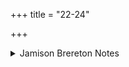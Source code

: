 +++
title = "22-24"

+++

<details><summary>Jamison Brereton Notes</summary>

This tṛca concerns itself with cows, picking up gómadbhir gopate from the end of the preceding tṛca (21c). In particular 23b vā́jasya gómataḥ “prize of cows” reprises 21bc vā́jebhiḥ … gómadbhiḥ and is then echoed by vrajáṃ gómantam “enclosure of cows” in 24ab.
</details>
